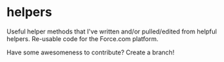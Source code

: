 # helpers

Useful helper methods that I've written and/or pulled/edited from helpful helpers. Re-usable code for the Force.com platform.

Have some awesomeness to contribute? Create a branch!
